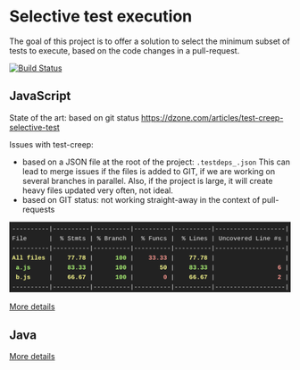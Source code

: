 # Selective test execution

The goal of this project is to offer a solution to select the minimum subset of tests to execute, based on the code changes in a pull-request.

[![Build Status](https://travis-ci.com/egenerat/selective-test-execution.svg?branch=master)](https://travis-ci.com/egenerat/selective-test-suite)

## JavaScript

State of the art: based on git status
https://dzone.com/articles/test-creep-selective-test

Issues with test-creep:
- based on a JSON file at the root of the project: `.testdeps_.json`
This can lead to merge issues if the files is added to GIT, if we are working on several branches in parallel.
Also, if the project is large, it will create heavy files updated very often, not ideal.
- based on GIT status: not working straight-away in the context of pull-requests

![istanbul report](doc/report.png)

[More details](js/README.md)

## Java

[More details](java/README.md)
